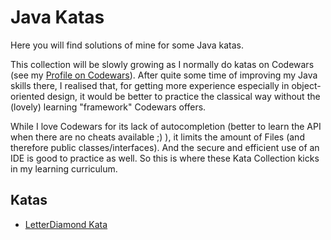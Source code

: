 # Java Katas

Here you will find solutions of mine for some Java katas. 

This collection will be slowly growing as I normally do katas on Codewars (see my [Profile on Codewars](https://www.codewars.com/users/Dmnk28)). 
After quite some time of improving my Java skills there, I realised that, for getting more experience especially in object-oriented design, it would be better to practice the classical way without the (lovely) learning "framework" Codewars offers.

While I love Codewars for its lack of autocompletion (better to learn the API when there are no cheats available ;) ), it limits the amount of Files (and therefore public classes/interfaces). 
And the secure and efficient use of an IDE is good to practice as well. So this is where these Kata Collection kicks in my learning curriculum.

## Katas
- [LetterDiamond Kata](README-LetterDiamond.md)
